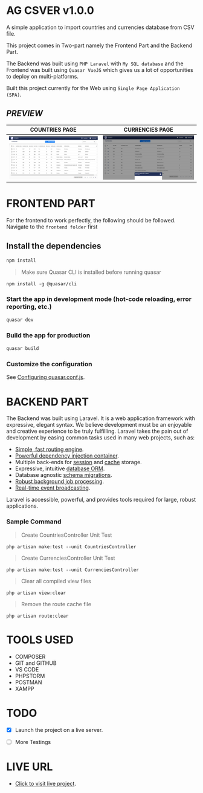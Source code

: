 # AG CSVER  v1.0.0

A simple application to import countries and currencies database from CSV file. 

This project comes in Two-part namely the Frontend Part and the Backend Part.

The Backend was built using ```PHP Laravel``` with ```My SQL database``` and the Frontend was built using ```Quasar VueJS``` which gives us a lot of opportunities to deploy on multi-platforms.

Built this project currently for the Web using ```Single Page Application (SPA)```.



## ***PREVIEW***

| COUNTRIES PAGE | CURRENCIES PAGE |
|  ------------- | ------------- 
| ![Main Page](screenshot/a.png)| ![Main Page](screenshot/b.png)|



# FRONTEND PART
For the frontend to work perfectly, the following should be followed. Navigate to the ```frontend folder```
 first


## Install the dependencies
```bash
npm install
```


>Make sure  Quasar CLI is installed before running quasar

```
npm install -g @quasar/cli 
```


### Start the app in development mode (hot-code reloading, error reporting, etc.)
```bash
quasar dev
```


### Build the app for production
```bash
quasar build
```




### Customize the configuration
See [Configuring quasar.conf.js](https://quasar.dev/quasar-cli/quasar-conf-js).




# BACKEND PART
The Backend was built using Laravel. It is a web application framework with expressive, elegant syntax. We believe development must be an enjoyable and creative experience to be truly fulfilling. Laravel takes the pain out of development by easing common tasks used in many web projects, such as:

- [Simple, fast routing engine](https://laravel.com/docs/routing).
- [Powerful dependency injection container](https://laravel.com/docs/container).
- Multiple back-ends for [session](https://laravel.com/docs/session) and [cache](https://laravel.com/docs/cache) storage.
- Expressive, intuitive [database ORM](https://laravel.com/docs/eloquent).
- Database agnostic [schema migrations](https://laravel.com/docs/migrations).
- [Robust background job processing](https://laravel.com/docs/queues).
- [Real-time event broadcasting](https://laravel.com/docs/broadcasting).

Laravel is accessible, powerful, and provides tools required for large, robust applications.



### Sample  Command



> Create CountriesController Unit Test
````
php artisan make:test --unit CountriesController
````


> Create CurrenciesController Unit Test
````
php artisan make:test --unit CurrenciesController
````


>  Clear all compiled view files
````
php artisan view:clear
````

>  Remove the route cache file
````
php artisan route:clear
````



# TOOLS USED
- COMPOSER
- GIT and GITHUB
- VS CODE 
- PHPSTORM
- POSTMAN
- XAMPP







# TODO

- [x] Launch the project on a live server.


- [ ] More Testings






# LIVE URL 
- [Click to visit live project](http://test.tanacom.io).












